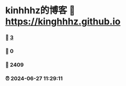 # kinhhhz的博客 :link: https://kinghhhz.github.io 
### :page_facing_up: [3](https://kinghhhz.github.io/tag.html) 
### :speech_balloon: 0 
### :hibiscus: 2409 
### :alarm_clock: 2024-06-27 11:29:11 

